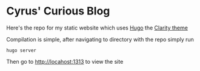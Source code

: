 # Cyrus' Curious Blog

Here's the repo for my static website which uses [Hugo](https://gohugo.io/) the [Clarity theme](https://themes.gohugo.io/themes/hugo-clarity/) 

Compilation is simple, after navigating to directory with the repo simply run
```
hugo server
```

Then go to [http://locahost:1313](http://localhost:1313) to view the site
